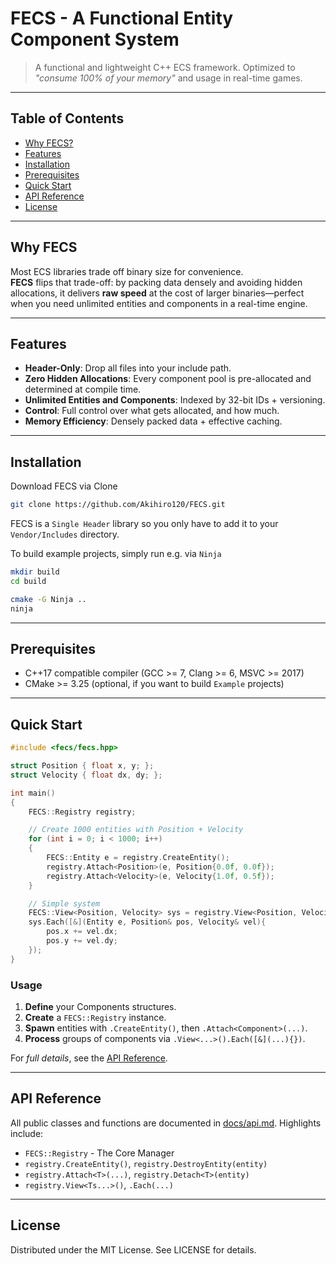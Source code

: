 # FECS - A Functional Entity Component System

> A functional and lightweight C++ ECS framework.
> Optimized to *"consume 100% of your memory"* and usage in real-time games.

---
## Table of Contents
- [Why FECS?](#why-fecs)
- [Features](#features)
- [Installation](#installation)
- [Prerequisites](#prerequisites)
- [Quick Start](#quick-start)
- [API Reference](#api-reference)
- [License](#license)

---
## Why FECS
Most ECS libraries trade off binary size for convenience.  
**FECS** flips that trade-off: by packing data densely and avoiding hidden allocations, it delivers **raw speed** at the cost of larger binaries—perfect when you need unlimited entities and components in a real-time engine.

---
## Features
- **Header-Only**: Drop all files into your include path.
- **Zero Hidden Allocations**: Every component pool is pre-allocated and determined at compile time.
- **Unlimited Entities and Components**: Indexed by 32-bit IDs + versioning.
- **Control**: Full control over what gets allocated, and how much.
- **Memory Efficiency**: Densely packed data + effective caching.

---
## Installation
Download FECS via Clone
``` bash
git clone https://github.com/Akihiro120/FECS.git
```

FECS is a `Single Header` library so you only have to add it to your `Vendor/Includes` directory.

To build example projects, simply run 
e.g. via `Ninja`

``` bash
mkdir build
cd build

cmake -G Ninja ..
ninja
```

---
## Prerequisites
- C++17 compatible compiler (GCC >= 7, Clang >= 6, MSVC >= 2017)
- CMake >= 3.25 (optional, if you want to build `Example` projects)

---
## Quick Start
``` cpp
#include <fecs/fecs.hpp>

struct Position { float x, y; };
struct Velocity { float dx, dy; };

int main()
{
    FECS::Registry registry;

    // Create 1000 entities with Position + Velocity
    for (int i = 0; i < 1000; i++)
    {
        FECS::Entity e = registry.CreateEntity();
        registry.Attach<Position>(e, Position{0.0f, 0.0f});
        registry.Attach<Velocity>(e, Velocity{1.0f, 0.5f});
    }

    // Simple system
    FECS::View<Position, Velocity> sys = registry.View<Position, Velocity>();
    sys.Each([&](Entity e, Position& pos, Velocity& vel){
        pos.x += vel.dx;
        pos.y += vel.dy;
    });
}
```

### Usage
1. **Define** your Components structures.
2. **Create** a `FECS::Registry` instance.
3. **Spawn** entities with `.CreateEntity()`, then `.Attach<Component>(...)`.
4. **Process** groups of components via `.View<...>().Each([&](...){})`.

For *full details*, see the [API Reference](#api-reference).

---
## API Reference
All public classes and functions are documented in [docs/api.md](docs/api.md). Highlights include:
- `FECS::Registry` - The Core Manager
- `registry.CreateEntity()`, `registry.DestroyEntity(entity)`
- `registry.Attach<T>(...)`, `registry.Detach<T>(entity)`
- `registry.View<Ts...>()`, `.Each(...)`

---
## License
Distributed under the MIT License. See LICENSE for details.

